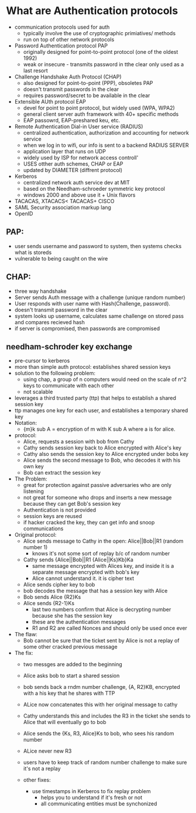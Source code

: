 # What are Authentication protocols

- communication protocols used for auth
	- typically involve the use of cryptographic primiatives/ methods
	- run on top of other network protocols
- Password Authentication protocol PAP
	- originally designed for point-to-point protocol (one of the oldest 1992)
	- weak or insecure - transmits password in tthe clear only used as a last resort
- Challenge Handshake Auth Protocol (CHAP)
	- also designed for point-to-point (PPP), obsoletes PAP
	- doesn't transmit passwords in the clear
	- requires password/secret to be available in the clear
- Extensible AUth protocol EAP
	- devel for point to point protocol, but widely used (WPA, WPA2)
	- general client server auth framework with 40+ specific methods
	- EAP passowrd, EAP-preshared keu, etc.
- Remote Authentication Dial-in User service (RADIUS)
	- centralized authentication, authorization and accounting for network service
	- when we log in to wifi, our info is sent to a backend RADIUS SERVER
	- application layer that runs on UDP
	- widely used by ISP for network access controll'
	- USES otther auth schemes, CHAP or EAP
	- updated by DIAMETER (diffrent protocol)
- Kerberos
	- centralized network auth service dev at MIT
	- based on the Needham-schroeder symmetric key protocol
	- windows 2000 and above use it + Unix flavors
- TACACAS, XTACACS< TACACAS+ CISCO
- SAML Security association markup lang
- OpenID

## PAP:

- user sends username and password to system, then systems checks what is storeds
- vulnerable to being caught on the wire

## CHAP:

- three way handshake
- Server sends Auth message with a challenge (unique random number)
- User responds with user name with Hash(Challenge, password).
- doesn't transmit password in the clear
- system  looks up username, calculates same challenge on stored pass and compares recieved hash
- if server is compromised, then passwords are compromised

## needham-schroder key exchange

- pre-cursor to kerberos
- more than simple auth protocol: establishes shared session keys
- solution to the following problem:
	- using chap, a group of n computers would need on the scale of n^2 keys to communicate with each other
	- not scalable
- leverages a third trusted party (ttp) that helps to establish a shared session key
- ttp manages one key for each user, and establishes a temporary shared key
- Notation:
	- {m}k sub A = encryption of m with K sub A where a is for alice.
- protocol:
	- Alice, requests a session with bob from Cathy
	- Cathy sends session key back to Alice encrypted with Alice's key
	- Cathy also sends the session key to Alice encrypted under bobs key
	- Alice sends the second message to Bob, who decodes it with his own key
	- Bob can extract the session key
- The Problem:
	- great for protection against passive adversaries who are only listening
	- not great for someone who drops and inserts a new message because they can get Bob's session key
	- Authentication is not provided
	- session keys are reused
	- if hacker cracked the key, they can get info and snoop communications
- Original protocol:
	- Alice sends message to Cathy in the open: Alice||Bob||R1 (random number 1)
		- knows it's not some sort of replay b/c of random number
	- Cathy sends {Alice||Bob||R1 {Alice||Ks}Kb}Ka
		- same message encrypted with Alices key, and inside it is a separate message encrypted with bob's key
		- Alice cannot understand it. it is cipher text
	- Alice sends cipher key to bob
	- bob decodes the message that has a session key with Alice
	- Bob sends Alice {R2}Ks
	- Alice sends {R2-1}Ks
		- last two numbers confirm that Alice is decrypting number because she has the session key
		- these are the authentication messages
		- R1 and R2 are called Nonces and should only be used once ever
- The flaw:
	- Bob cannot be sure that the ticket sent by Alice is not a replay of some other cracked previous message
- The fix:
	- two messges are added to the beginning
	- Alice asks bob to start a shared session
	- bob sends back a rndm number challenge, {A, R2}KB, encrypted with a his key that he shares with TTP
	- ALice now concatenates this with her original message to cathy
	- Cathy understands this and includes the R3 in the ticket she sends to Alice that will eventually go to bob
	- Alice sends the {Ks, R3, Alice}Ks to bob, who sees his random number
	- ALice never new R3
	- users have to keep track of random number challenge to make sure it's not a replay

	- other fixes:
		- use timestamps in Kerberos to fix replay problem
			- helps you to understand if it's fresh or not
			- all communicating entities must be synchonized
	
	















